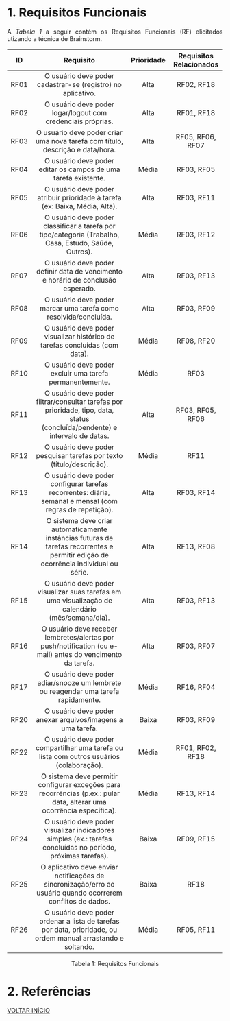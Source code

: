# 1. Requisitos Funcionais

<p align="justify">A <i>Tabela 1</i> a seguir contém os Requisitos Funcionais (RF) elicitados utizando a técnica de Brainstorm.</p>

| ID   |                                      Requisito                                      | Prioridade | Requisitos Relacionados |
| :--: | :----------------------------------------------------------------------------------: | :--------: | :---------------------: |
| RF01 | O usuário deve poder cadastrar-se (registro) no aplicativo.                         |    Alta    | RF02, RF18              |
| RF02 | O usuário deve poder logar/logout com credenciais próprias.                         |    Alta    | RF01, RF18              |
| RF03 | O usuário deve poder criar uma nova tarefa com título, descrição e data/hora.        |    Alta    | RF05, RF06, RF07        |
| RF04 | O usuário deve poder editar os campos de uma tarefa existente.                      |    Média   | RF03, RF05              |
| RF05 | O usuário deve poder atribuir prioridade à tarefa (ex: Baixa, Média, Alta).         |    Alta    | RF03, RF11              |
| RF06 | O usuário deve poder classificar a tarefa por tipo/categoria (Trabalho, Casa, Estudo, Saúde, Outros). |    Média   | RF03, RF12              |
| RF07 | O usuário deve poder definir data de vencimento e horário de conclusão esperado.    |    Alta    | RF03, RF13              |
| RF08 | O usuário deve poder marcar uma tarefa como resolvida/concluída.                    |    Alta    | RF03, RF09              |
| RF09 | O usuário deve poder visualizar histórico de tarefas concluídas (com data).         |    Média   | RF08, RF20              |
| RF10 | O usuário deve poder excluir uma tarefa permanentemente.                            |    Média   | RF03                    |
| RF11 | O usuário deve poder filtrar/consultar tarefas por prioridade, tipo, data, status (concluída/pendente) e intervalo de datas. |    Alta    | RF03, RF05, RF06        |
| RF12 | O usuário deve poder pesquisar tarefas por texto (título/descrição).                |    Média   | RF11                    |
| RF13 | O usuário deve poder configurar tarefas recorrentes: diária, semanal e mensal (com regras de repetição). |    Alta    | RF03, RF14              |
| RF14 | O sistema deve criar automaticamente instâncias futuras de tarefas recorrentes e permitir edição de ocorrência individual ou série. |    Alta    | RF13, RF08              |
| RF15 | O usuário deve poder visualizar suas tarefas em uma visualização de calendário (mês/semana/dia). |    Alta    | RF03, RF13              |
| RF16 | O usuário deve receber lembretes/alertas por push/notification (ou e-mail) antes do vencimento da tarefa. |    Alta    | RF03, RF07              |
| RF17 | O usuário deve poder adiar/snooze um lembrete ou reagendar uma tarefa rapidamente.  |    Média   | RF16, RF04              |
| RF20 | O usuário deve poder anexar arquivos/imagens a uma tarefa.                          |    Baixa   | RF03, RF09              |
| RF22 | O usuário deve poder compartilhar uma tarefa ou lista com outros usuários (colaboração). |    Média   | RF01, RF02, RF18        |
| RF23 | O sistema deve permitir configurar exceções para recorrências (p.ex.: pular data, alterar uma ocorrência específica). |    Média   | RF13, RF14              |
| RF24 | O usuário deve poder visualizar indicadores simples (ex.: tarefas concluídas no período, próximas tarefas). |    Baixa   | RF09, RF15              |
| RF25 | O aplicativo deve enviar notificações de sincronização/erro ao usuário quando ocorrerem conflitos de dados. |    Baixa   | RF18              |
| RF26 | O usuário deve poder ordenar a lista de tarefas por data, prioridade, ou ordem manual arrastando e soltando. |    Média   | RF05, RF11              |



<div style="text-align: center">
<p>Tabela 1: Requisitos Funcionais</p>
</div>

# 2. Referências


<a href="../README.md">VOLTAR INÍCIO</a>
